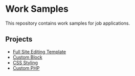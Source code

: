 # Work Samples

This repository contains work samples for job applications.

## Projects

- [Full Site Editing Template](fse-template)
- [Custom Block](custom-block)
- [CSS Styling](css-styling)
- [Custom PHP](custom-php)
